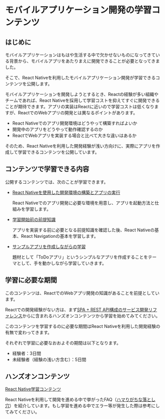 # モバイルアプリケーション開発の学習コンテンツ

## はじめに

モバイルアプリケーションはもはや生活する中で欠かせないものになってきている背景から、モバイルアプリをあたりまえに開発できることが必要となってきました。

そこで、React Nativeを利用したモバイルアプリケーション開発が学習できるコンテンツを公開します。

モバイルアプリケーションを開発しようとするとき、Reactの経験が多い組織やチームであれば、React Nativeを採用して学習コストを抑えてすぐに開発できることが期待できます。アプリの実装はReactに近いので学習コストは低くなりますが、ReactでのWebアプリの開発とは異なるポイントがあります。

- React Nativeでのアプリ開発環境はどうやって構築すればよいか
- 開発中のアプリをどうやって動作確認するのか
- ReactでWebアプリを実装する場合と比べて大きな違いはあるか

そのため、React Nativeを利用した開発経験が浅い方向けに、実際にアプリを作成して学習できるコンテンツを公開しています。

## コンテンツで学習できる内容

公開するコンテンツでは、次のことが学習できます。

- [React Nativeを使用した開発環境の構築とアプリの実行](https://ws-4020.github.io/mobile-app-crib-notes/react-native/learn/getting-started)

    React Nativeでのアプリ開発に必要な環境を用意し、アプリを起動方法と仕組みを学習します。

- [学習開始前の前提知識](https://ws-4020.github.io/mobile-app-crib-notes/react-native/learn/basic-concepts)

    アプリを実装する前に必要となる前提知識を確認した後、React Nativeの基本、React Navigationの基本を学習します。

- [サンプルアプリを作成しながらの学習](https://ws-4020.github.io/mobile-app-crib-notes/react-native/learn/todo-app)

    題材として「ToDoアプリ」というシンプルなアプリを作成することをテーマとして、手を動かしながら学習していきます。

## 学習に必要な期間

このコンテンツは、ReactでのWebアプリ開発の知識があることを前提としています。

Reactでの開発経験がない方は、まず[SPA + REST API構成のサービス開発リファレンス](https://fintan.jp/?p=5952)からに含まれるハンズオンコンテンツから学習を始めてみてください。

このコンテンツを学習するのに必要な期間はReact Nativeを利用した開発経験の有無で変わってきます。

それぞれで学習に必要なおおよその期間は以下となります。

- 経験者：3日間
- 未経験者（経験の浅い方含む）：5日間

## ハンズオンコンテンツ

[React Native学習コンテンツ](https://ws-4020.github.io/mobile-app-crib-notes/react-native/learn)

React Nativeを利用して開発を進める中で挙がったFAQ（[ハマりがちな落とし穴](https://ws-4020.github.io/mobile-app-crib-notes/react-native/common-pitfalls)）を紹介しています。もし学習を進める中でエラー等が発生した際は参考にしてみてください。
